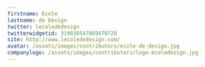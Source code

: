 ```yaml
---
firstname: Ecole
lastname: de Design
twitter: lecolededesign
twitterwidgetid: 319030547869470720
site: http://www.lecolededesign.com/
avatar: /assets/images/contributors/ecole-de-design.jpg
companylogo: /assets/images/contributors/logo-ecoledesign.jpg
---
```



